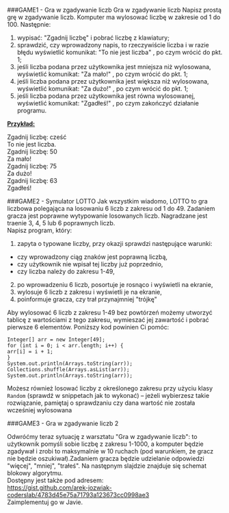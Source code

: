 ###GAME1 - Gra w zgadywanie liczb
Gra w zgadywanie liczb
Napisz prostą grę w zgadywanie liczb. Komputer ma wylosować liczbę w zakresie od 1 do 100.
Następnie:
1. wypisać: "Zgadnij liczbę" i pobrać liczbę z klawiatury;
2. sprawdzić, czy wprowadzony napis, to rzeczywiście liczba i w razie błędu wyświetlić komunikat: "To
nie jest liczba"
, po czym wrócić do pkt. 1;
3. jeśli liczba podana przez użytkownika jest mniejsza niż wylosowana, wyświetlić komunikat: "Za
mało!"
, po czym wrócić do pkt. 1;
4. jeśli liczba podana przez użytkownika jest większa niż wylosowana, wyświetlić komunikat: "Za
dużo!"
, po czym wrócić do pkt. 1;
5. jeśli liczba podana przez użytkownika jest równa wylosowanej, wyświetlić komunikat: "Zgadłeś!"
,
po czym zakończyć działanie programu.

<b><u>Przykład:</u></b>

Zgadnij liczbę: cześć<br>
To nie jest liczba.<br>
Zgadnij liczbę: 50<br>
Za mało!<br>
Zgadnij liczbę: 75<br>
Za dużo!<br>
Zgadnij liczbę: 63<br>
Zgadłeś!

###GAME2 - Symulator LOTTO
Jak wszystkim wiadomo, LOTTO to gra liczbowa polegająca na losowaniu 6 liczb z zakresu od 1 do 49.
Zadaniem gracza jest poprawne wytypowanie losowanych liczb. Nagradzane jest traenie 3, 4, 5 lub 6
poprawnych liczb.<br>
Napisz program, który:<br>
1. zapyta o typowane liczby, przy okazji sprawdzi następujące warunki:
- czy wprowadzony ciąg znaków jest poprawną liczbą,
- czy użytkownik nie wpisał tej liczby już poprzednio,
- czy liczba należy do zakresu 1-49,
2. po wprowadzeniu 6 liczb, posortuje je rosnąco i wyświetli na ekranie,
3. wylosuje 6 liczb z zakresu i wyświetli je na ekranie,
4. poinformuje gracza, czy trał przynajmniej "trójkę"

Aby wylosować 6 liczb z zakresu 1-49 bez powtórzeń możemy utworzyć tablicę z wartościami z tego
zakresu, wymieszać jej zawartość i pobrać pierwsze 6 elementów.
Poniższy kod powinien Ci pomóc:
```
Integer[] arr = new Integer[49];
for (int i = 0; i < arr.length; i++) {
arr[i] = i + 1;
}
System.out.println(Arrays.toString(arr));
Collections.shuffle(Arrays.asList(arr));
System.out.println(Arrays.toString(arr));
```
Możesz również losować liczby z określonego zakresu przy użyciu klasy ```Random``` (sprawdź w
snippetach jak to wykonać) – jeżeli wybierzesz takie rozwiązanie, pamiętaj o sprawdzaniu czy dana
wartość nie została wcześniej wylosowana

###GAME3 - Gra w zgadywanie liczb 2

Odwróćmy teraz sytuację z warsztatu "Gra w zgadywanie liczb": to użytkownik pomyśli sobie liczbę z
zakresu 1-1000, a komputer będzie zgadywał i zrobi to maksymalnie w 10 ruchach (pod warunkiem,
że gracz nie będzie oszukiwał).Zadaniem gracza będzie udzielanie odpowiedzi "więcej", "mniej", "trałeś".
Na następnym slajdzie znajduje się schemat blokowy algorytmu.<br>
Dostępny jest także pod adresem: <br>
 https://gist.github.com/arek-jozwiak-coderslab/4783d45e75a71793a123673cc0998ae3<br>
Zaimplementuj go w Javie.

